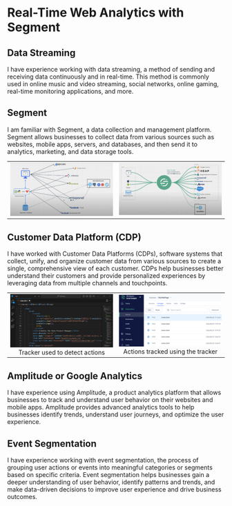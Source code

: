 # Real-Time Web Analytics with Segment

## Data Streaming
I have experience working with data streaming, a method of sending and receiving data continuously and in real-time. This method is commonly used in online music and video streaming, social networks, online gaming, real-time monitoring applications, and more.

## Segment
I am familiar with Segment, a data collection and management platform. Segment allows businesses to collect data from various sources such as websites, mobile apps, servers, and databases, and then send it to analytics, marketing, and data storage tools.

<table>
  <tr>
    <td><img src="https://github.com/CatelloTheDataProjectManager/Streaming-Data/raw/main/Sources.png" width="400"></td>
    <td><img src="https://github.com/CatelloTheDataProjectManager/Streaming-Data/raw/main/Sources_%26_destination.png" width="400"></td>
  </tr>
</table>

## Customer Data Platform (CDP)
I have worked with Customer Data Platforms (CDPs), software systems that collect, unify, and organize customer data from various sources to create a single, comprehensive view of each customer. CDPs help businesses better understand their customers and provide personalized experiences by leveraging data from multiple channels and touchpoints.

<table>
  <tr>
    <td><img src="https://github.com/CatelloTheDataProjectManager/Streaming-Data/raw/main/tracker.png" width="400"><br><center>Tracker used to detect actions</center></td>
    <td><img src="https://github.com/CatelloTheDataProjectManager/Streaming-Data/raw/main/Segment_actions_tracked.png" width="400"><br><center>Actions tracked using the tracker</center></td>
  </tr>
</table>


## Amplitude or Google Analytics
I have experience using Amplitude, a product analytics platform that allows businesses to track and understand user behavior on their websites and mobile apps. Amplitude provides advanced analytics tools to help businesses identify trends, understand user journeys, and optimize the user experience.

## Event Segmentation
I have experience working with event segmentation, the process of grouping user actions or events into meaningful categories or segments based on specific criteria. Event segmentation helps businesses gain a deeper understanding of user behavior, identify patterns and trends, and make data-driven decisions to improve user experience and drive business outcomes.
